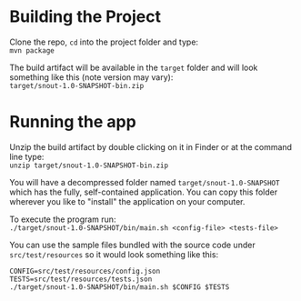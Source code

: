 # Building the Project

Clone the repo, `cd` into the project folder and type:  
`mvn package`

The build artifact will be available in the `target` folder and will look something like this (note version may vary):  
`target/snout-1.0-SNAPSHOT-bin.zip`

# Running the app

Unzip the build artifact by double clicking on it in Finder or at the command line type:  
`unzip target/snout-1.0-SNAPSHOT-bin.zip`

You will have a decompressed folder named `target/snout-1.0-SNAPSHOT` which has the fully, self-contained application. You can copy this folder wherever you like to "install" the application on your computer.

To execute the program run:  
`./target/snout-1.0-SNAPSHOT/bin/main.sh <config-file> <tests-file>`

You can use the sample files bundled with the source code under `src/test/resources` so it would look something like this:

```
CONFIG=src/test/resources/config.json
TESTS=src/test/resources/tests.json
./target/snout-1.0-SNAPSHOT/bin/main.sh $CONFIG $TESTS
```
